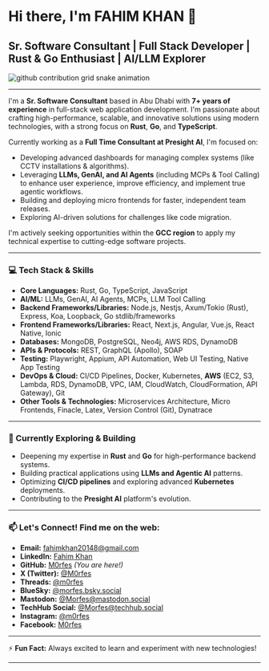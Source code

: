 # Hi there, I'm FAHIM KHAN 👋

## Sr. Software Consultant | Full Stack Developer | Rust & Go Enthusiast | AI/LLM Explorer

<picture>
  <source media="(prefers-color-scheme: dark)" srcset="https://raw.githubusercontent.com/M0rfes/M0rfes/output/github-contribution-grid-snake-dark.svg">
  <source media="(prefers-color-scheme: light)" srcset="https://raw.githubusercontent.com/M0rfes/M0rfes/output/github-contribution-grid-snake.svg">
  <img alt="github contribution grid snake animation" src="https://raw.githubusercontent.com/M0rfes/M0rfes/output/github-contribution-grid-snake.svg">
</picture>

---

I'm a **Sr. Software Consultant** based in Abu Dhabi with **7+ years of experience** in full-stack web application development. I'm passionate about crafting high-performance, scalable, and innovative solutions using modern technologies, with a strong focus on **Rust**, **Go**, and **TypeScript**.

Currently working as a **Full Time Consultant at Presight AI**, I'm focused on:
*   Developing advanced dashboards for managing complex systems (like CCTV installations & algorithms).
*   Leveraging **LLMs, GenAI, and AI Agents** (including MCPs & Tool Calling) to enhance user experience, improve efficiency, and implement true agentic workflows.
*   Building and deploying micro frontends for faster, independent team releases.
*   Exploring AI-driven solutions for challenges like code migration.

I'm actively seeking opportunities within the **GCC region** to apply my technical expertise to cutting-edge software projects.

---

### 💻 Tech Stack & Skills

*   **Core Languages:** Rust, Go, TypeScript, JavaScript
*   **AI/ML:** LLMs, GenAI, AI Agents, MCPs, LLM Tool Calling
*   **Backend Frameworks/Libraries:** Node.js, Nestjs, Axum/Tokio (Rust), Express, Koa, Loopback, Go stdlib/frameworks
*   **Frontend Frameworks/Libraries:** React, Next.js, Angular, Vue.js, React Native, Ionic
*   **Databases:** MongoDB, PostgreSQL, Neo4j, AWS RDS, DynamoDB
*   **APIs & Protocols:** REST, GraphQL (Apollo), SOAP
*   **Testing:** Playwright, Appium, API Automation, Web UI Testing, Native App Testing
*   **DevOps & Cloud:** CI/CD Pipelines, Docker, Kubernetes, **AWS** (EC2, S3, Lambda, RDS, DynamoDB, VPC, IAM, CloudWatch, CloudFormation, API Gateway), Git
*   **Other Tools & Technologies:** Microservices Architecture, Micro Frontends, Finacle, Latex, Version Control (Git), Dynatrace

---

### 🌱 Currently Exploring & Building

*   Deepening my expertise in **Rust** and **Go** for high-performance backend systems.
*   Building practical applications using **LLMs and Agentic AI** patterns.
*   Optimizing **CI/CD pipelines** and exploring advanced **Kubernetes** deployments.
*   Contributing to the **Presight AI** platform's evolution.

---

### 📫 Let's Connect! Find me on the web:

*   **Email:** [fahimkhan20148@gmail.com](mailto:fahimkhan20148@gmail.com)
*   **LinkedIn:** [Fahim Khan](https://www.linkedin.com/in/fahim-khan-232533346/)
*   **GitHub:** [M0rfes](https://github.com/M0rfes) *(You are here!)*
*   **X (Twitter):** [@M0rfes](https://x.com/M0rfes)
*   **Threads:** [@m0rfes](https://www.threads.net/@m0rfes)
*   **BlueSky:** [@morfes.bsky.social](https://bsky.app/profile/morfes.bsky.social)
*   **Mastodon:** [@Morfes@mastodon.social](https://mastodon.social/@Morfes)
*   **TechHub Social:** [@Morfes@techhub.social](https://techhub.social/@Morfes)
*   **Instagram:** [@m0rfes](https://www.instagram.com/m0rfes/)
*   **Facebook:** [M0rfes](https://www.facebook.com/M0rfes)

---

⚡ **Fun Fact:** Always excited to learn and experiment with new technologies!

---
<!-- Optional: Add GitHub Stats - Uncomment and replace `?username=M0rfes` if your username is different -->
<!--
[![Fahim's GitHub stats](https://github-readme-stats.vercel.app/api?username=M0rfes&show_icons=true&theme=radical)](https://github.com/anuraghazra/github-readme-stats)
[![Top Langs](https://github-readme-stats.vercel.app/api/top-langs/?username=M0rfes&layout=compact&theme=radical)](https://github.com/anuraghazra/github-readme-stats)
-->
